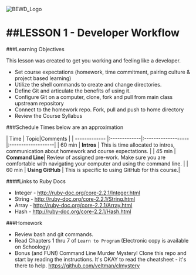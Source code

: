 ![BEWD_Logo](../assets/BEWD_Logo.png)


##LESSON 1 - Developer Workflow
========

###Learning Objectives


This lesson was created to get you working and feeling like a developer.

*	Set course expectations (homework, time commitment, pairing culture & project based learning)
*	Utilize the shell commands to create and change directories.
*	Define Git and articulate the benefits of using it.
*	Configure Git on a computer, clone, fork and pull from main class upstream repository
* Connect to the homework repo. Fork, pull and push to home directory
* Review the Course Syllabus


###Schedule
Times below are an approximation

| Time        | Topic|Comments |
| ------------- |:-------------|:-------------------|:-------------------|
| 60 min | __Intros__ | This is time allocated to intros, communication about homework and course expectations. |
| 45 min | __Command Line__| Review of assigned pre-work. Make sure you are comfortable with navigating your computer and using the command line. |
| 60 min | __Using GitHub__ | This is specific to using GitHub for this course.|


####Links to Ruby Docs 
  * Integer - http://ruby-doc.org/core-2.2.1/Integer.html
  * String - http://ruby-doc.org/core-2.2.1/String.html
  * Array - http://ruby-doc.org/core-2.2.1/Array.html
  * Hash - http://ruby-doc.org/core-2.2.1/Hash.html


###Homework

*	Review bash and git commands.
*	Read Chapters 1 thru 7 of ``Learn to Program`` (Electronic copy is available on Schoology)
*	Bonus (and FUN!) Command Line Murder Mystery! Clone this repo and start by reading the instructions. It's OKAY to read the cheatsheet - it's there to help. https://github.com/veltman/clmystery
